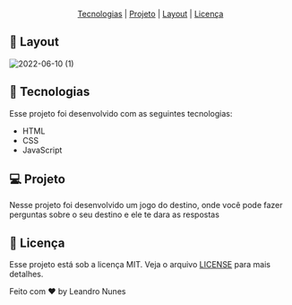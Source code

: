 <p align="center">
  <a href="#-Tecnologias">Tecnologias</a>     |   
  <a href="#-Projeto">Projeto</a>  |
  <a href="#-Layout">Layout</a>  |
  <a href="#-Licença">Licença</a>
</p>

## 🔖 Layout
![2022-06-10 (1)](https://user-images.githubusercontent.com/99052605/173146613-0dcf619c-9b57-4354-9712-0a95f880fcbf.png)

## 🚀 Tecnologias
Esse projeto foi desenvolvido com as seguintes tecnologias:

+ HTML
+ CSS
+ JavaScript

## 💻 Projeto
Nesse projeto foi desenvolvido um jogo do destino, onde você pode fazer perguntas sobre o seu destino e ele te dara as respostas

## 📜 Licença
Esse projeto está sob a licença MIT. Veja o arquivo <a href="https://github.com/leonunesdev/Jogododestino/blob/main/LICENSE">LICENSE</a> para mais detalhes.

Feito com ❤️ by Leandro Nunes
